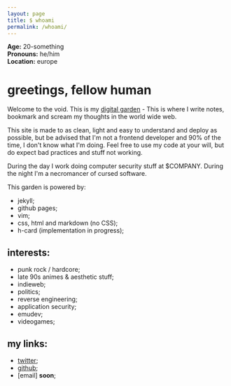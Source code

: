 ```yaml
---
layout: page
title: $ whoami
permalink: /whoami/
---
```


**Age:** 20-something\
**Pronouns:** he/him\
**Location:** europe

# greetings, fellow human

Welcome to the void. This is my [digital garden](https://maggieappleton.com/garden-history) - This is where I write notes, bookmark and scream my thoughts in the world wide web.

This site is made to as clean, light and easy to understand and deploy as possible, but be advised that I'm not a frontend developer and 90% of the time, I don't know what I'm doing. Feel free to use my code at your will, but do expect bad practices and stuff not working.

During the day I work doing computer security stuff at $COMPANY. During the night I'm a necromancer of cursed software.

This garden is powered by:
* jekyll; 
* github pages;
* vim;
* css, html and markdown (no CSS);
* h-card (implementation in progress);

## interests:

* punk rock / hardcore;
* late 90s animes & aesthetic stuff;
* indieweb;
* politics;
* reverse engineering;
* application security;
* emudev;
* videogames;

## my links:

* [twitter](https://twitter.com/renato_rpn);
* [github](https://github.com/renatorpn);
* [email] **soon**; 

